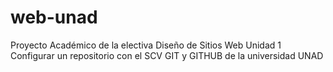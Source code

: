 # web-unad
Proyecto Académico de la electiva Diseño de Sitios Web Unidad 1 Configurar un repositorio con el SCV GIT y GITHUB de la universidad UNAD
